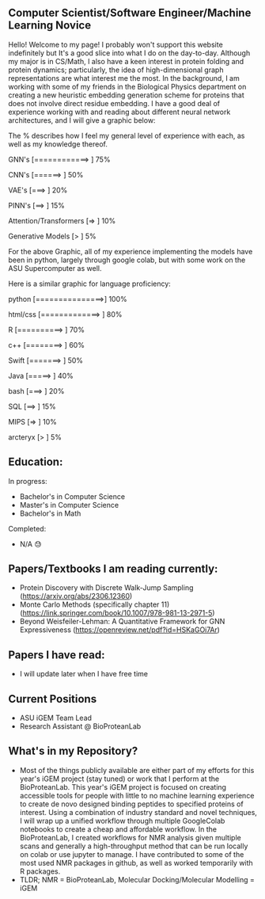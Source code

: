 ## Computer Scientist/Software Engineer/Machine Learning Novice
Hello! Welcome to my page! I probably won't support this website indefinitely but It's a good slice into what I do on the day-to-day. Although my major is in CS/Math, I also have a keen interest in protein folding and protein dynamics; particularly, the idea of high-dimensional graph representations are what interest me the most. In the background, I am working with some of my friends in the Biological Physics department on creating a new heuristic embedding generation scheme for proteins that does not involve direct residue embedding. I have a good deal of experience working with and reading about different neural network architectures, and I will give a graphic below:

The % describes how I feel my general level of experience with each, as well as my knowledge thereof.

GNN's                    [============>   ] 75%

CNN's                    [======>         ] 50%

VAE's                    [===>            ] 20%

PINN's                   [==>             ] 15%

Attention/Transformers   [=>              ] 10%

Generative Models        [>               ] 5%


For the above Graphic, all of my experience implementing the models have been in python, largely through google colab, but with some work on the ASU Supercomputer as well.

Here is a similar graphic for language proficiency:

python                   [===============>] 100%

html/css                 [=============>  ] 80%

R                        [==========>     ] 70%

c++                      [========>       ] 60%

Swift                    [=======>        ] 50%

Java                     [=====>          ] 40%

bash                     [===>            ] 20%

SQL                      [==>             ] 15%

MIPS                     [=>              ] 10%

arcteryx                 [>               ] 5%


## Education:
In progress: 
- Bachelor's in Computer Science
- Master's in Computer Science
- Bachelor's in Math

Completed:
- N/A 😓

## Papers/Textbooks I am reading currently:
- Protein Discovery with Discrete Walk-Jump Sampling (https://arxiv.org/abs/2306.12360)
- Monte Carlo Methods (specifically chapter 11) (https://link.springer.com/book/10.1007/978-981-13-2971-5)
- Beyond Weisfeiler-Lehman: A Quantitative Framework for GNN Expressiveness (https://openreview.net/pdf?id=HSKaGOi7Ar)

## Papers I have read:
- I will update later when I have free time

## Current Positions
- ASU iGEM Team Lead
- Research Assistant @ BioProteanLab

## What's in my Repository?
- Most of the things publicly available are either part of my efforts for this year's iGEM project (stay tuned) or work that I perform at the BioProteanLab. This year's iGEM project is focused on creating accessible tools for people with little to no machine learning experience to create de novo designed binding peptides to specified proteins of interest. Using a combination of industry standard and novel techniques, I will wrap up a unified workflow through multiple GoogleColab notebooks to create a cheap and affordable workflow. In the BioProteanLab, I created workflows for NMR analysis given multiple scans and generally a high-throughput method that can be run locally on colab or use jupyter to manage. I have contributed to some of the most used NMR packages in github, as well as worked temporarily with R packages. 
- TLDR; NMR = BioProteanLab, Molecular Docking/Molecular Modelling = iGEM
